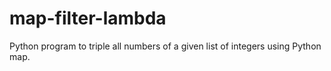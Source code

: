 # map-filter-lambda
Python program to triple all numbers of a given list of integers using Python map.
